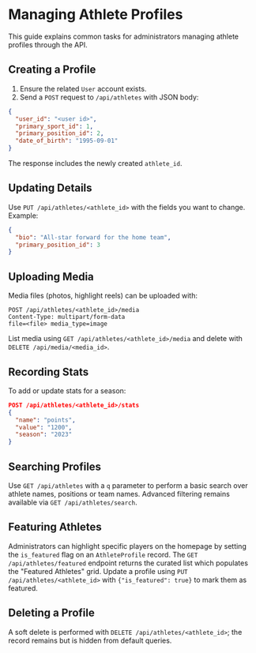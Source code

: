 # Managing Athlete Profiles

This guide explains common tasks for administrators managing athlete profiles through the API.

## Creating a Profile

1. Ensure the related `User` account exists.
2. Send a `POST` request to `/api/athletes` with JSON body:

```json
{
  "user_id": "<user id>",
  "primary_sport_id": 1,
  "primary_position_id": 2,
  "date_of_birth": "1995-09-01"
}
```

The response includes the newly created `athlete_id`.

## Updating Details

Use `PUT /api/athletes/<athlete_id>` with the fields you want to change. Example:

```json
{
  "bio": "All‑star forward for the home team",
  "primary_position_id": 3
}
```

## Uploading Media

Media files (photos, highlight reels) can be uploaded with:

```
POST /api/athletes/<athlete_id>/media
Content-Type: multipart/form-data
file=<file> media_type=image
```

List media using `GET /api/athletes/<athlete_id>/media` and delete with `DELETE /api/media/<media_id>`.

## Recording Stats

To add or update stats for a season:

```json
POST /api/athletes/<athlete_id>/stats
{
  "name": "points",
  "value": "1200",
  "season": "2023"
}
```

## Searching Profiles

Use `GET /api/athletes` with a `q` parameter to perform a basic search over athlete names, positions or team names. Advanced filtering remains available via `GET /api/athletes/search`.

## Featuring Athletes

Administrators can highlight specific players on the homepage by setting the `is_featured` flag on an `AthleteProfile` record. The `GET /api/athletes/featured` endpoint returns the curated list which populates the "Featured Athletes" grid. Update a profile using `PUT /api/athletes/<athlete_id>` with `{"is_featured": true}` to mark them as featured.

## Deleting a Profile

A soft delete is performed with `DELETE /api/athletes/<athlete_id>`; the record remains but is hidden from default queries.
